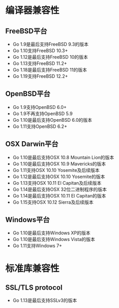 # 编译器兼容性

## FreeBSD平台
- Go 1.9是最后支持FreeBSD 9.3的版本
- Go 1.10支持FreeBSD 10.3+
- Go 1.12是最后支持FreeBSD 10的版本
- Go 1.13支持FreeBSD 11.2+
- Go 1.18是最后支持FreeBSD 11的版本
- Go 1.19支持FreeBSD 12.2+

## OpenBSD平台
- Go 1.9支持OpenBSD 6.0+
- Go 1.9不再支持OpenBSD 5.9
- Go 1.10是最后支持OpenBSD 6.0的版本
- Go 1.11支持OpenBSD 6.2+

## OSX Darwin平台
- Go 1.10是最后支持OSX 10.8 Mountain Lion的版本
- Go 1.10是最后支持OSX 10.9 Mavericks的版本
- Go 1.11支持OSX 10.10 Yosemite及后续版本
- Go 1.12是最后支持OSX 10.10 Yosemite的版本
- Go 1.13支持OSX 10.11 El Capitan及后续版本
- Go 1.14是最后支持OSX 32位二进制程序的版本
- Go 1.14是最后支持OSX 10.11 El Capitan的版本
- Go 1.15支持OSX 10.12 Sierra及后续版本

## Windows平台
- Go 1.10是最后支持Windows XP的版本
- Go 1.10是最后支持Windows Vista的版本
- Go 1.11支持Windows 7+

# 标准库兼容性
## SSL/TLS protocol
- Go 1.13是最后支持SSLv3的版本
